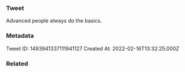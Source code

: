 ### Tweet
Advanced people always do the basics.

### Metadata
Tweet ID: 1493941337111941127
Created At: 2022-02-16T13:32:25.000Z

### Related

